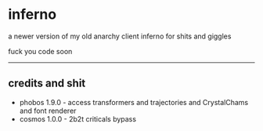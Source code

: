 # inferno
a newer version of my old anarchy client inferno for shits and giggles

fuck you code soon

---

## credits and shit

- phobos 1.9.0 - access transformers and trajectories and CrystalChams and font renderer
- cosmos 1.0.0 - 2b2t criticals bypass